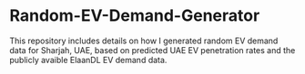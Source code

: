 # Random-EV-Demand-Generator
This repository includes details on how I generated random EV demand data for Sharjah, UAE, based on predicted UAE EV penetration rates and the publicly avaible ElaanDL EV demand data.
